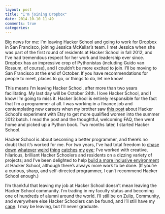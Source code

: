 ```yaml
---
layout: post
title: "I'm joining Dropbox"
date: 2014-10-10 11:49
comments: true
categories:
---
```


Big news for me: I’m leaving Hacker School and going to work for Dropbox in San Francisco, joining Jessica McKellar’s team.  I met Jessica when she was part of the first round of residents at Hacker School in fall 2012, and I’ve had tremendous respect for her work and leadership ever since.  Dropbox has an impressive crop of Pythonistas (including Guido van Rossum, of course), and I couldn’t be more excited to join.  I’ll be moving to San Francisco at the end of October.  If you have recommendations for people to meet, places to go, or things to do, let me know!

This means I’m leaving Hacker School, after more than two years facilitating. My last day will be October 24th. I love Hacker School, and I know I’m going to miss it. Hacker School is entirely responsible for the fact that I’m a programmer at all.  I was working in a finance job and contemplating new careers when my brother saw [this post](https://www.hackerschool.com/blog/1-summer-2012-applications-open) about Hacker School’s experiment with Etsy to get more qualified women into the summer 2012 batch.  I read the post and the thoughtful, welcoming FAQ, then went home and picked up a Python book.  Two months later, I started Hacker School.

Hacker School is about becoming a better programmer, and there’s no doubt that it’s worked for me.  For two years, I’ve had total freedom to [chase down](https://github.com/akaptur/byteme) [whatever](https://www.hackerschool.com/blog/14-there-is-no-magic-virtualenv-edition) [weird](http://akaptur.github.io/blog/2013/10/29/a-python-puzzle/) [thing](http://akaptur.github.io/blog/2013/07/02/more-side-effecting/) [catches](https://www.youtube.com/watch?v=4s9MkZATWY4) [my](https://gist.github.com/akaptur/4348873) [eye](http://akaptur.github.io/blog/2014/06/11/of-syntax-warnings-and-symbol-tables/); I’ve worked with creative, hilarious, brilliant Hacker Schoolers and residents on a dizzing variety of projects; and I’ve been delighted to help [build a more inclusive environment](https://www.hackerschool.com/blog/38-subtle-isms-at-hacker-school) at Hacker School, although there’s always more work to be done. (If you’re a curious, sharp, and self-directed programmer, I can’t recommend Hacker School enough.)

I’m thankful that leaving my job at Hacker School doesn’t mean leaving the Hacker School community.  I’m trading in my faculty status and becoming one of hundreds of alumni around the world. I’ll still be on Zulip, Community, and everywhere else Hacker Schoolers can be found, and I’ll still have my [cape](https://twitter.com/khaullen/status/331201457359560704). I may be leaving, but I’ll never graduate.




